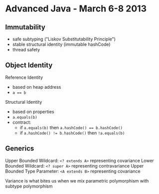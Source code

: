 Advanced Java - March 6-8 2013
==============================

Immutability
------------

* safe subtyping ("Liskov Substitutability Principle")
* stable structural identity (immutable hashCode)
* thread safety

Object Identity
---------------

Reference Identity

* based on heap address
* `a == b`

Structural Identity

* based on properties
* `a.equals(b)`
* contract:
  - if `a.equals(b)` then `a.hashCode() == b.hashCode()`
  - if `a.hashCode() != b.hashCode()` then `!a.equals(b)`

Generics
--------

Upper Bounded Wildcard: `<? extends A>` representing covariance
Lower Bounded Wildcard: `<? super A>` representing contravariance
Upper Bounded Type Parameter: `<A extends B>` representing covariance

Variance is what bites us when we mix parametric polymorphism with subtype polymorphism
